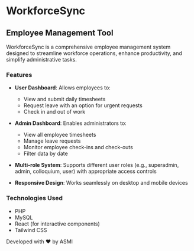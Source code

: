 # WorkforceSync

## Employee Management Tool

WorkforceSync is a comprehensive employee management system designed to streamline workforce operations, enhance productivity, and simplify administrative tasks.

### Features

- **User Dashboard**: Allows employees to:
  - View and submit daily timesheets
  - Request leave with an option for urgent requests
  - Check in and out of work

- **Admin Dashboard**: Enables administrators to:
  - View all employee timesheets
  - Manage leave requests
  - Monitor employee check-ins and check-outs
  - Filter data by date

- **Multi-role System**: Supports different user roles (e.g., superadmin, admin, colloquium, user) with appropriate access controls

- **Responsive Design**: Works seamlessly on desktop and mobile devices

### Technologies Used

- PHP
- MySQL
- React (for interactive components)
- Tailwind CSS

Developed with ❤️ by ASMI
